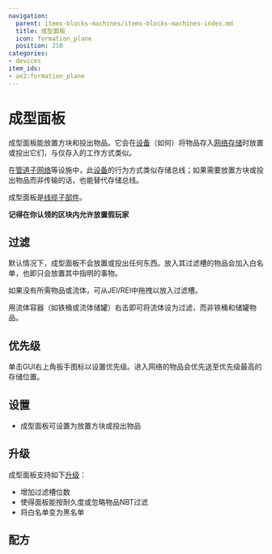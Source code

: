 ```yaml
---
navigation:
  parent: items-blocks-machines/items-blocks-machines-index.md
  title: 成型面板
  icon: formation_plane
  position: 210
categories:
- devices
item_ids:
- ae2:formation_plane
---
```


# 成型面板

<GameScene zoom="8" background="transparent">
  <ImportStructure src="../assets/blocks/formation_plane.snbt" />
</GameScene>

成型面板能放置方块和投出物品。它会在[设备](../ae2-mechanics/devices.md)（如<ItemLink id="import_bus" />何<ItemLink id="interface" />）将物品存入[网络存储](../ae2-mechanics/import-export-storage.md)时放置或投出它们，与仅存入的<ItemLink id="storage_bus" />工作方式类似。

<GameScene zoom="6" interactive={true}>
  <ImportStructure src="../assets/assemblies/formation_plane_demonstration.snbt" />
  <IsometricCamera yaw="255" pitch="30" />
</GameScene>

在[管道子网络](../example-setups/pipe-subnet.md)等设施中，此[设备](../ae2-mechanics/devices.md)的行为方式类似存储总线；如果需要放置方块或投出物品而非传输的话，也能替代存储总线。

成型面板是[线缆子部件](../ae2-mechanics/cable-subparts.md)。

**记得在你认领的区块内允许放置假玩家**

## 过滤

默认情况下，成型面板不会放置或投出任何东西。放入其过滤槽的物品会加入白名单，也即只会放置其中指明的事物。

如果没有所需物品或流体，可从JEI/REI中拖拽以放入过滤槽。

用流体容器（如铁桶或流体储罐）右击即可将流体设为过滤，而非铁桶和储罐物品。

## 优先级

单击GUI右上角扳手图标以设置优先级。进入网络的物品会优先送至优先级最高的存储位置。

## 设置

*   成型面板可设置为放置方块或投出物品

## 升级

成型面板支持如下[升级](upgrade_cards.md)：

*   <ItemLink id="capacity_card" />增加过滤槽位数
*   <ItemLink id="fuzzy_card" />使得面板能按耐久度或忽略物品NBT过滤
*   <ItemLink id="inverter_card" />将白名单变为黑名单

## 配方

<RecipeFor id="formation_plane" />
